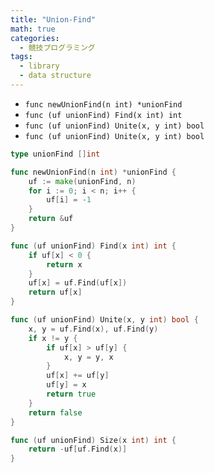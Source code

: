 ```yaml
---
title: "Union-Find"
math: true
categories:
  - 競技プログラミング
tags:
  - library
  - data structure
---
```


- `func newUnionFind(n int) *unionFind`
- `func (uf unionFind) Find(x int) int`
- `func (uf unionFind) Unite(x, y int) bool`
- `func (uf unionFind) Unite(x, y int) bool`

```go
type unionFind []int

func newUnionFind(n int) *unionFind {
	uf := make(unionFind, n)
	for i := 0; i < n; i++ {
		uf[i] = -1
	}
	return &uf
}

func (uf unionFind) Find(x int) int {
	if uf[x] < 0 {
		return x
	}
	uf[x] = uf.Find(uf[x])
	return uf[x]
}

func (uf unionFind) Unite(x, y int) bool {
	x, y = uf.Find(x), uf.Find(y)
	if x != y {
		if uf[x] > uf[y] {
			x, y = y, x
		}
		uf[x] += uf[y]
		uf[y] = x
		return true
	}
	return false
}

func (uf unionFind) Size(x int) int {
	return -uf[uf.Find(x)]
}

```
